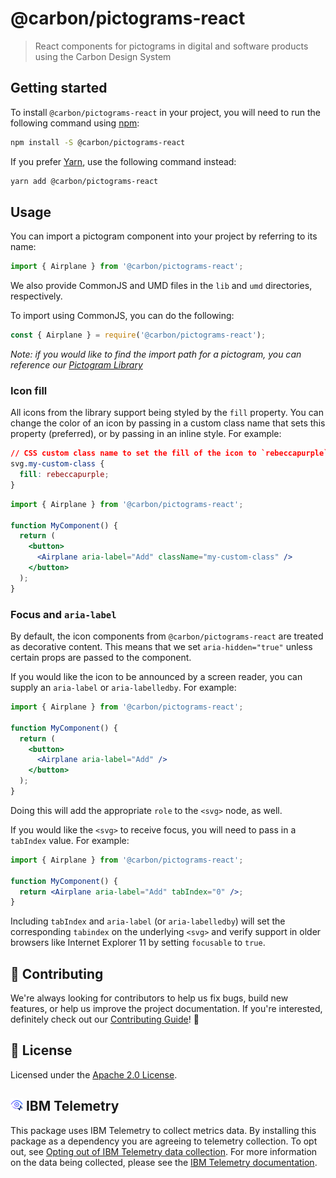 # @carbon/pictograms-react

> React components for pictograms in digital and software products using the
> Carbon Design System

## Getting started

To install `@carbon/pictograms-react` in your project, you will need to run the
following command using [npm](https://www.npmjs.com/):

```bash
npm install -S @carbon/pictograms-react
```

If you prefer [Yarn](https://yarnpkg.com/en/), use the following command
instead:

```bash
yarn add @carbon/pictograms-react
```

## Usage

You can import a pictogram component into your project by referring to its name:

```jsx
import { Airplane } from '@carbon/pictograms-react';
```

We also provide CommonJS and UMD files in the `lib` and `umd` directories,
respectively.

To import using CommonJS, you can do the following:

```js
const { Airplane } = require('@carbon/pictograms-react');
```

_Note: if you would like to find the import path for a pictogram, you can
reference our
[Pictogram Library](https://www.carbondesignsystem.com/guidelines/pictograms/library)_

### Icon fill

All icons from the library support being styled by the `fill` property. You can
change the color of an icon by passing in a custom class name that sets this
property (preferred), or by passing in an inline style. For example:

```css
// CSS custom class name to set the fill of the icon to `rebeccapurple`
svg.my-custom-class {
  fill: rebeccapurple;
}
```

```jsx
import { Airplane } from '@carbon/pictograms-react';

function MyComponent() {
  return (
    <button>
      <Airplane aria-label="Add" className="my-custom-class" />
    </button>
  );
}
```

### Focus and `aria-label`

By default, the icon components from `@carbon/pictograms-react` are treated as
decorative content. This means that we set `aria-hidden="true"` unless certain
props are passed to the component.

If you would like the icon to be announced by a screen reader, you can supply an
`aria-label` or `aria-labelledby`. For example:

```jsx
import { Airplane } from '@carbon/pictograms-react';

function MyComponent() {
  return (
    <button>
      <Airplane aria-label="Add" />
    </button>
  );
}
```

Doing this will add the appropriate `role` to the `<svg>` node, as well.

If you would like the `<svg>` to receive focus, you will need to pass in a
`tabIndex` value. For example:

```jsx
import { Airplane } from '@carbon/pictograms-react';

function MyComponent() {
  return <Airplane aria-label="Add" tabIndex="0" />;
}
```

Including `tabIndex` and `aria-label` (or `aria-labelledby`) will set the
corresponding `tabindex` on the underlying `<svg>` and verify support in older
browsers like Internet Explorer 11 by setting `focusable` to `true`.

## 🙌 Contributing

We're always looking for contributors to help us fix bugs, build new features,
or help us improve the project documentation. If you're interested, definitely
check out our [Contributing Guide](/.github/CONTRIBUTING.md)! 👀

## 📝 License

Licensed under the [Apache 2.0 License](/LICENSE).

## <picture><source height="20" width="20" media="(prefers-color-scheme: dark)" srcset="https://raw.githubusercontent.com/ibm-telemetry/telemetry-js/main/docs/images/ibm-telemetry-dark.svg"><source height="20" width="20" media="(prefers-color-scheme: light)" srcset="https://raw.githubusercontent.com/ibm-telemetry/telemetry-js/main/docs/images/ibm-telemetry-light.svg"><img height="20" width="20" alt="IBM Telemetry" src="https://raw.githubusercontent.com/ibm-telemetry/telemetry-js/main/docs/images/ibm-telemetry-light.svg"></picture> IBM Telemetry

This package uses IBM Telemetry to collect metrics data. By installing this
package as a dependency you are agreeing to telemetry collection. To opt out,
see
[Opting out of IBM Telemetry data collection](https://github.com/ibm-telemetry/telemetry-js/tree/main#opting-out-of-ibm-telemetry-data-collection).
For more information on the data being collected, please see the
[IBM Telemetry documentation](https://github.com/ibm-telemetry/telemetry-js/tree/main#ibm-telemetry-collection-basics).
